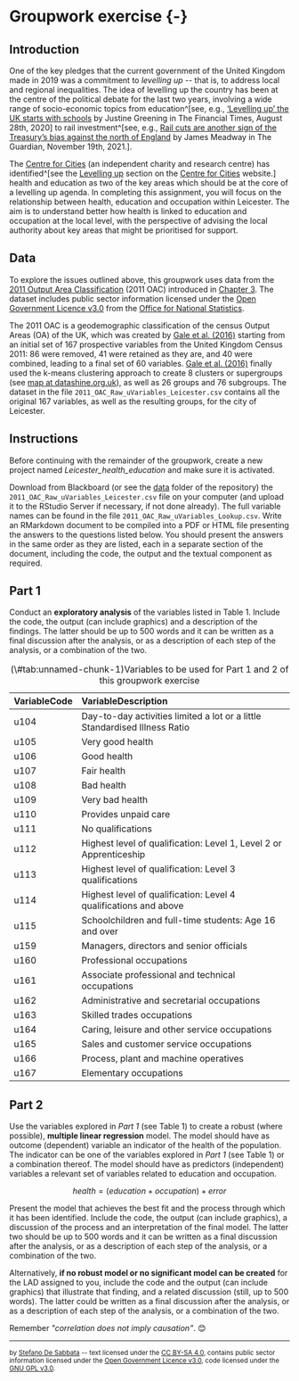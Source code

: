 # Groupwork exercise {-}

## Introduction

One of the key pledges that the current government of the United Kingdom made in 2019 was a commitment to *levelling up* -- that is, to address local and regional inequalities. The idea of levelling up the country has been at the centre of the political debate for the last two years, involving a wide range of socio-economic topics from education^[see, e.g., [‘Levelling up’ the UK starts with schools](https://www.ft.com/content/b4a9cac9-0c19-48cd-a6d5-1526fbae7418) by 
Justine Greening in The Financial Times, August 28th, 2020] to rail investment^[see, e.g., [Rail cuts are another sign of the Treasury’s bias against the north of England](https://www.theguardian.com/commentisfree/2021/nov/19/rail-cuts-treasury-north-england-chancellor-rish-sunak-no-10) by James Meadway in The Guardian, November 19th, 2021.].

The [Centre for Cities](https://www.centreforcities.org/) (an independent charity and research centre) has identified^[see the [Levelling up](https://www.centreforcities.org/levelling-up/) section on the [Centre for Cities](https://www.centreforcities.org/) website.] health and education as two of the key areas which should be at the core of a levelling up agenda. In completing this assignment, you will focus on the relationship between health, education and occupation within Leicester. The aim is to understand better how health is linked to education and occupation at the local level, with the perspective of advising the local authority about key areas that might be prioritised for support.


## Data

To explore the issues outlined above, this groupwork uses data from the [2011 Output Area Classification](https://github.com/geogale/2011OAC) (2011 OAC) introduced in [Chapter 3](data-manipulation.html). The dataset includes public sector information licensed under the [Open Government Licence v3.0](https://www.nationalarchives.gov.uk/doc/open-government-licence/version/3/) from the [Office for National Statistics](https://www.ons.gov.uk/).

The 2011 OAC is a geodemographic classification of the census Output Areas (OA) of the UK, which was created by [Gale et al. (2016)](http://josis.org/index.php/josis/article/viewArticle/232) starting from an initial set of 167 prospective variables from the United Kingdom Census 2011: 86 were removed, 41 were retained as they are, and 40 were combined, leading to a final set of 60 variables. [Gale et al. (2016)](http://josis.org/index.php/josis/article/viewArticle/232) finally used the k-means clustering approach to create 8 clusters or supergroups (see [map at datashine.org.uk](https://oac.datashine.org.uk)), as well as 26 groups and 76 subgroups. The dataset in the file `2011_OAC_Raw_uVariables_Leicester.csv` contains all the original 167 variables, as well as the resulting groups, for the city of Leicester. 



## Instructions

Before continuing with the remainder of the groupwork, create a new project named *Leicester_health_education* and make sure it is activated. 

Download from Blackboard (or see the [data](https://github.com/sdesabbata/granolarr/tree/master/data) folder of the repository) the `2011_OAC_Raw_uVariables_Leicester.csv` file on your computer (and upload it to the RStudio Server if necessary, if not done already). The full variable names can be found in the file `2011_OAC_Raw_uVariables_Lookup.csv`. Write an RMarkdown document to be compiled into a PDF or HTML file presenting the answers to the questions listed below. You should present the answers in the same order as they are listed, each in a separate section of the document, including the code, the output and the textual component as required.

## Part 1

Conduct an **exploratory analysis** of the variables listed in Table 1. Include the code, the output (can include graphics) and a description of the findings. The latter should be up to 500 words and it can be written as a final discussion after the analysis, or as a description of each step of the analysis, or a combination of the two.

<table class="table" style="margin-left: auto; margin-right: auto;">
<caption>(\#tab:unnamed-chunk-1)Variables to be used for Part 1 and 2 of this groupwork exercise</caption>
 <thead>
  <tr>
   <th style="text-align:left;"> VariableCode </th>
   <th style="text-align:left;"> VariableDescription </th>
  </tr>
 </thead>
<tbody>
  <tr>
   <td style="text-align:left;"> u104 </td>
   <td style="text-align:left;"> Day-to-day activities limited a lot or a little Standardised Illness Ratio </td>
  </tr>
  <tr>
   <td style="text-align:left;"> u105 </td>
   <td style="text-align:left;"> Very good health </td>
  </tr>
  <tr>
   <td style="text-align:left;"> u106 </td>
   <td style="text-align:left;"> Good health </td>
  </tr>
  <tr>
   <td style="text-align:left;"> u107 </td>
   <td style="text-align:left;"> Fair health </td>
  </tr>
  <tr>
   <td style="text-align:left;"> u108 </td>
   <td style="text-align:left;"> Bad health </td>
  </tr>
  <tr>
   <td style="text-align:left;"> u109 </td>
   <td style="text-align:left;"> Very bad health </td>
  </tr>
  <tr>
   <td style="text-align:left;"> u110 </td>
   <td style="text-align:left;"> Provides unpaid care </td>
  </tr>
  <tr>
   <td style="text-align:left;"> u111 </td>
   <td style="text-align:left;"> No qualifications </td>
  </tr>
  <tr>
   <td style="text-align:left;"> u112 </td>
   <td style="text-align:left;"> Highest level of qualification: Level 1, Level 2 or Apprenticeship </td>
  </tr>
  <tr>
   <td style="text-align:left;"> u113 </td>
   <td style="text-align:left;"> Highest level of qualification: Level 3 qualifications </td>
  </tr>
  <tr>
   <td style="text-align:left;"> u114 </td>
   <td style="text-align:left;"> Highest level of qualification: Level 4 qualifications and above </td>
  </tr>
  <tr>
   <td style="text-align:left;"> u115 </td>
   <td style="text-align:left;"> Schoolchildren and full-time students: Age 16 and over </td>
  </tr>
  <tr>
   <td style="text-align:left;"> u159 </td>
   <td style="text-align:left;"> Managers, directors and senior officials </td>
  </tr>
  <tr>
   <td style="text-align:left;"> u160 </td>
   <td style="text-align:left;"> Professional occupations </td>
  </tr>
  <tr>
   <td style="text-align:left;"> u161 </td>
   <td style="text-align:left;"> Associate professional and technical occupations </td>
  </tr>
  <tr>
   <td style="text-align:left;"> u162 </td>
   <td style="text-align:left;"> Administrative and secretarial occupations </td>
  </tr>
  <tr>
   <td style="text-align:left;"> u163 </td>
   <td style="text-align:left;"> Skilled trades occupations </td>
  </tr>
  <tr>
   <td style="text-align:left;"> u164 </td>
   <td style="text-align:left;"> Caring, leisure and other service occupations </td>
  </tr>
  <tr>
   <td style="text-align:left;"> u165 </td>
   <td style="text-align:left;"> Sales and customer service occupations </td>
  </tr>
  <tr>
   <td style="text-align:left;"> u166 </td>
   <td style="text-align:left;"> Process, plant and machine operatives </td>
  </tr>
  <tr>
   <td style="text-align:left;"> u167 </td>
   <td style="text-align:left;"> Elementary occupations </td>
  </tr>
</tbody>
</table>



## Part 2

Use the variables explored in *Part 1* (see Table 1) to create a robust (where possible), **multiple linear regression** model. The model should have as outcome (dependent) variable an indicator of the health of the population. The indicator can be one of the variables explored in *Part 1* (see Table 1) or a combination thereof. The model should have as predictors (independent) variables a relevant set of variables related to education and occupation. 


$$health = (education + occupation) + error $$

Present the model that achieves the best fit and the process through which it has been identified. Include the code, the output (can include graphics), a discussion of the process and an interpretation of the final model. The latter two should be up to 500 words and it can be written as a final discussion after the analysis, or as a description of each step of the analysis, or a combination of the two.

Alternatively, **if no robust model or no significant model can be created** for the LAD assigned to you, include the code and the output (can include graphics) that illustrate that finding, and a related discussion (still, up to 500 words). The latter could be written as a final discussion after the analysis, or as a description of each step of the analysis, or a combination of the two.

Remember *"correlation does not imply causation"*. 😊


---

<small>by [Stefano De Sabbata](https://sdesabbata.github.io/) -- text licensed under the [CC BY-SA 4.0](https://creativecommons.org/licenses/by-sa/4.0/), contains public sector information licensed under the [Open Government Licence v3.0](http://www.nationalarchives.gov.uk/doc/open-government-licence), code licensed under the [GNU GPL v3.0](https://www.gnu.org/licenses/gpl-3.0.html).</small>

